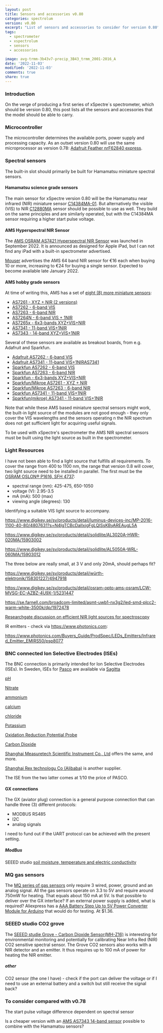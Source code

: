 ```yaml
---
layout: post
title: Sensors and accessories v0.80
categories: spectrolum
version: v0.80
excerpt: "List of sensors and accessories to consider for version 0.80"
tags:
  - spectrometer
  - xspectrolum
  - sensors
  - accessories

image: avg-trmm-3b43v7-precip_3B43_trmm_2001-2016_A
date: '2022-11-03'
modified: '2022-11-03'
comments: true
share: true
---
```


### Introduction

On the verge of producing a first series of xSpectre´s spectrometer, which should be version 0.80, this post lists all the sensors and accessories that the model should be able to carry.

### Microcontroller

The microcontroller determines the available ports, power supply and processing capacity. As an outset version 0.80 will use the same microprocessor as version 0.78: [Adafruit Feather nrF62840 express](../../module/module-feather-nRF52840/).

### Spectral sensors

The built-in slot should primarily be built for Hamamatsu miniature spectral sensors.

#### Hamamatsu science grade sensors

The main sensor for xSpectre version 0.80 will be the Hamamatsu near infrared (NIR) miniature sensor [C14384MA-01](sensor/sensor-C14384MA-01-spectrometer/). But alternatively the visible (VIS) to NIR [C12880MA]() sensor should be possible to use as well. They build on the same principles and are similarly operated, but with the C14384MA sensor requiring a higher start pulse voltage.

#### AMS Hyperspectral NIR Sensor

The [AMS OSRAM AS7421 Hyperspectral NIR Sensor](https://ams.com/as7421) was launched in September 2022. It is announced as designed for Apple iPad, but I can not find any iPad with a built-in spectrometer advertised.

[Mouser](https://www.mouser.se/c/?q=AS7421) advertises the AMS 64 band NIR sensor for €16 each when buying 10 or more, increasing to €24 for buying a single sensor. Expected to become available late January 2022.

#### AMS hobby grade sensors

At time of writing this, AMS has a set of [eight (8) more miniature sensors](https://ams.com/spectral-sensing):

- [AS7261 - XYZ + NIR (2 versions)](https://ams.com/as7261)
- [AS7262 - 6-band VIS](https://ams.com/as7262)
- [AS7263 - 6-band NIR](https://ams.com/as7263)
- [AS7264N - 6-band VIS + 1NIR](https://ams.com/as7264n)
- [AS7265x - 6x3-bands XYZ+VIS+NIR](https://ams.com/as7265x)
- [AS7341 - 11-band VIS+1NIR](https://ams.com/as7341)
- [AS7343 - 14-band XYZ+VIS+1NIR](https://ams.com/as7343)

Several of these sensors are available as breakout boards, from e.g. Adafruit and Sparkfun.

- [Adafruit AS7262 - 6-band VIS](https://www.adafruit.com/product/3779)
- [Adafruit AS7341 - 11-band VIS+1NIRAS7341](https://www.adafruit.com/product/4698)
- [Sparkfun AS7262 - 6-band VIS](https://www.sparkfun.com/products/14347)
- [Sparkfun AS7263 - 6-band NIR](https://www.sparkfun.com/products/14351)
- [Sparkfun - 6x3-bands XYZ+VIS+NIR](https://www.sparkfun.com/products/15050)
- [Sparkfun/Mikroe AS7261 - XYZ + NIR](https://www.sparkfun.com/products/20012)
- [Sparkfun/Mikroe AS7263 - 6-band NIR](https://www.sparkfun.com/products/20010)
- [Sparkfun AS7341 - 11-band VIS+1NIR](https://www.sparkfun.com/products/17719)
- [Sparkfun(mikroe) AS7341 - 11-band VIS+1NIR](https://www.sparkfun.com/products/18785)

Note that while these AMS based miniature spectral sensors might work, the built-in light source of the modules are not good enough - they only cover the VIS wavelengths and the sensors operating n the NIR spectrum does not get sufficient light for acquiring useful signals.

To be used with xSpectre's spectrometer the AMS NIR spectral sensors must be built using the light source as built in the spectrometer.

### Light Resources

I have not been able to find a light source that fulfills all requirements. To cover the range from 400 to 1100 nm, the range that version 0.8 will cover, two light source need to be installed in parallel. The first must be the [OSRAM OSLON® P1616, SFH 4737](https://www.osram.com/ecat/OSLON®%20P1616%20SFH%204737/com/en/class_pim_web_catalog_103489/prd_pim_device_10751075/):

- spectral range (nm): 425-475, 650-1050
- voltage (V): 2.95-3.5
- mA (mA): 500 (max)
- viewing angle (degrees): 130

Identifying a suitable VIS light source to accompany.

https://www.digikey.se/sv/products/detail/luminus-devices-inc/MP-2016-1100-40-80/4807631?s=N4IgTCBcDaIIxjgFgLQISsKByAREAugL5A

https://www.digikey.se/sv/products/detail/solidlite/AL3020A-HWR-020MA/15903002

https://www.digikey.se/sv/products/detail/solidlite/AL5050A-WRL-060MA/15903012

The three below are really small, at 3 V and only 20mA, should perhaps fit?

https://www.digikey.se/sv/products/detail/würth-elektronik/158301227/4947918

https://www.digikey.se/sv/products/detail/osram-opto-ams-osram/LCW-MVSG-EC-AZBZ-4U9X-1/5231447

https://se.farnell.com/broadcom-limited/asmt-uwb1-nx3g2/led-smd-plcc2-warm-white-3500k/dp/1972478

[Researchgate discussion on efficient NIR light sources for spectroscopy](https://www.researchgate.net/post/Efficient-light-sources-for-NIR-spectroscopy)

IR emitters - check via https://www.photonics.com:

https://www.photonics.com/Buyers_Guide/ProdSpec/LEDs_Emitters/Infrared_Emitter_EMIRS50/psp8077

### BNC connected Ion Selective Electrodes (ISEs)

The BNC connection is primarily intended for Ion Selective Electrodes (ISEs). In Sweden, ISEs for [Pasco](https://www.pasco.com) are available via [Sagitta](https:/www.sagitta.se)

[pH](https://www.pasco.com/products/sensors/wireless/ps-3514)

[Nitrate](https://www.pasco.com/products/sensors/wireless/ps-3521)

[ammonium](https://www.pasco.com/products/sensors/wireless/ps-3516)

[calcium](https://www.pasco.com/products/sensors/wireless/ps-3518)

[chloride](https://www.pasco.com/products/sensors/wireless/ps-3519)

[Potassium](https://www.pasco.com/products/sensors/wireless/ps-3520)

[Oxidation Reduction Potential Probe](https://www.pasco.com/products/sensors/wireless/ps-3515)

[Carbon Dioxide](https://www.pasco.com/products/sensors/wireless/ps-3517)

[Shanghai Measuretech Scientific Instrument Co., Ltd](http://www.measureteq.com/electrode-and-sensor/) offers the same, and more.

[Shanghai Rex technologu Co (Alibaba)](https://shrex.en.alibaba.com/minisiteentrance.html?spm=a2700.details.0.0.b2092b79sAS4YE&from=detail&productId=1600229164961) is another supplier.

The ISE from the two latter comes at 1/10 the price of PASCO.

#### GX connections

The GX (aviator plug) connection is a general purpose connection that can handle three (3) different protocols:

- MODBUS RS485
- I2C
- analog signals

I need to fund out if the UART protocol can be achieved with the present setting.

##### ModBus

SEEED studio [soil moisture, temperature and electric conductivity](https://www.seeedstudio.com/RS485-Soil-Moisture-Temperature-EC-Sensor-S-Soil-MTEC-02-p-4633.html)

### MQ gas sensors

The [MQ series of gas sensors](../..sensor//sensor-mq-gas) only require 3 wired, power, ground and an analog signal.
All  the gas sensors operate on 3.3 to 5V and require around 750mW for heating. That equals about 150 mA at 5V. Is that possible to deliver over the GX interface? If an external power supply is added, what is required? Aliexpress has a [AAA Battery Step Up to 5V Power Converter Module for Arduino](https://www.aliexpress.com/item/32840471284.html) that would do for testing. At $1.36.

### SEEED studio CO2 grove

The [SEEED studie Grove - Carbon Dioxide Sensor(MH-Z16)](../../sensor/sensor-mh-z16-c02) is interesting for environmental monitoring and potentially for calibrating Near Infra Red (NIR) CO2 sensitive spectral sensor. The Grove CO2 sensors also works with a NIR detector and an emitter. It thus requires up to 100 mA of power for heating the NIR emitter.

##### other

CO2 sensor (the one I have) - check if the port can deliver the voltage or if I need to use an external battery and a switch but still receive the signal back?

### To consider compared with v0.78

The start pulse voltage difference dependent on spectral sensor

Is a cheaper version with an [AMS AS7343 14-band sensor]() possible to combine with the Hamamatsu sensors?
